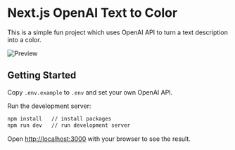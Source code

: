 # Next.js OpenAI Text to Color

This is a simple fun project which uses OpenAI API to turn a text description into a color.

![Preview](https://i.imgur.com/fWNeFvO.png)

## Getting Started

Copy `.env.example` to `.env` and set your own OpenAI API.

Run the development server:

```bash
npm install   // install packages
npm run dev   // run development server
```

Open [http://localhost:3000](http://localhost:3000) with your browser to see the result.
